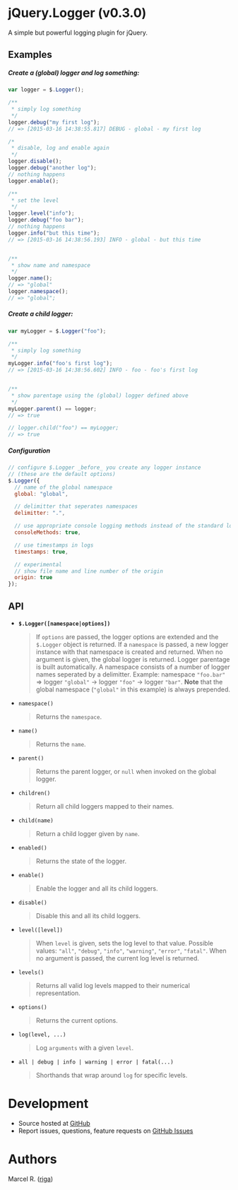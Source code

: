 # jQuery.Logger (v0.3.0)

A simple but powerful logging plugin for jQuery.


## Examples

##### Create a (global) logger and log something:

```javascript
var logger = $.Logger();

/**
 * simply log something
 */
logger.debug("my first log");
// => [2015-03-16 14:38:55.817] DEBUG - global - my first log

/*
 * disable, log and enable again
 */
logger.disable();
logger.debug("another log");
// nothing happens
logger.enable();

/**
 * set the level
 */
logger.level("info");
logger.debug("foo bar");
// nothing happens
logger.info("but this time");
// => [2015-03-16 14:38:56.193] INFO - global - but this time


/**
 * show name and namespace
 */
logger.name();
// => "global"
logger.namespace();
// => "global";
```


##### Create a child logger:

```javascript
var myLogger = $.Logger("foo");

/**
 * simply log something
 */
myLogger.info("foo's first log");
// => [2015-03-16 14:38:56.602] INFO - foo - foo's first log


/**
 * show parentage using the (global) logger defined above
 */
myLogger.parent() == logger;
// => true

// logger.child("foo") == myLogger;
// => true

```


##### Configuration

```javascript
// configure $.Logger _before_ you create any logger instance
// (these are the default options)
$.Logger({
  // name of the global namespace
  global: "global",

  // delimitter that seperates namespaces
  delimitter: ".",

  // use appropriate console logging methods instead of the standard log method,
  consoleMethods: true,

  // use timestamps in logs
  timestamps: true,

  // experimental
  // show file name and line number of the origin
  origin: true
});
```


## API

* **`$.Logger([namespace|options])`**
    > If `options` are passed, the logger options are extended and the `$.Logger` object is returned. If a `namespace` is passed, a new logger instance with that namespace is created and returned. When no argument is given, the global logger is returned. Logger parentage is built automatically. A namespace consists of a number of logger names seperated by a delimitter. Example: namespace `"foo.bar"` => logger `"global"` -> logger `"foo"` -> logger `"bar"`. **Note** that the global namespace (`"global"` in this example) is always prepended.

* `namespace()`
    > Returns the `namespace`.
    
* `name()`
    > Returns the `name`.
    
* `parent()`
    > Returns the parent logger, or `null` when invoked on the global logger.

* `children()`
    > Return all child loggers mapped to their names.

* `child(name)`
    > Return a child logger given by `name`.

* `enabled()`
    > Returns the state of the logger.

* `enable()`
    > Enable the logger and all its child loggers.

* `disable()`
    > Disable this and all its child loggers.

* `level([level])`
    > When `level` is given, sets the log level to that value. Possible values: `"all"`, `"debug"`, `"info"`, `"warning"`, `"error"`, `"fatal"`. When no argument is passed, the current log level is returned.

* `levels()`
    > Returns all valid log levels mapped to their numerical representation.

* `options()`
    > Returns the current options.

* `log(level, ...)`
    > Log `arguments` with a given `level`.

* `all | debug | info | warning | error | fatal(...)`
    > Shorthands that wrap around `log` for specific levels.



# Development

- Source hosted at [GitHub](https://github.com/riga/jquery.logger)
- Report issues, questions, feature requests on
[GitHub Issues](https://github.com/riga/jquery.logger/issues)


# Authors

Marcel R. ([riga](https://github.com/riga))